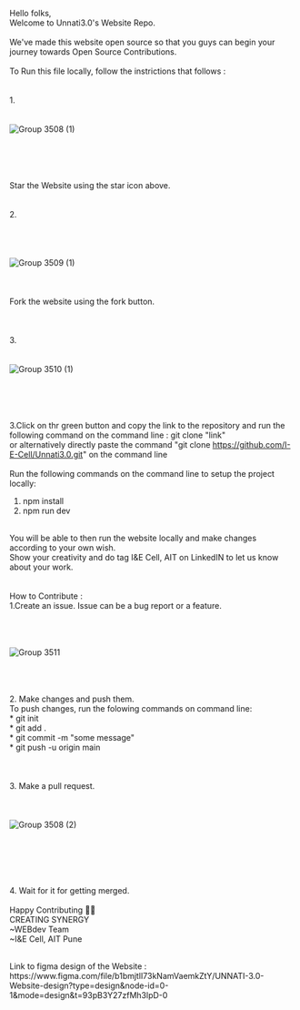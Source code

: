 Hello folks,<br />
Welcome to Unnati3.0's Website Repo.<br />
<br />
We've made this website open source so that you guys can begin your journey towards Open Source Contributions.<br />
<br />
To Run this file locally, follow the instrictions that follows :<br />
<br /><br />
 1.<br /><br /><br />
 ![Group 3508 (1)](https://github.com/I-E-Cell/Unnati3.0/assets/120267687/a9065002-26c2-4f35-9e93-7b6c5b70716f)

 <br /><br /><br /><br />
 Star the Website using the star icon above.
<br /><br /><br />
 2.<br /><br /><br /><br /><br />
 ![Group 3509 (1)](https://github.com/I-E-Cell/Unnati3.0/assets/120267687/b739b0f4-a3ab-4b0e-8501-cf7bc4f9d02b)
<br /><br /><br /><br />
 Fork the website using the fork button.
<br /><br /><br /><br />
3.<br /><br /><br />
![Group 3510 (1)](https://github.com/I-E-Cell/Unnati3.0/assets/120267687/49f0723f-69e4-4037-b019-ecefffb03e03)

<br /><br /><br /><br />
3.Click on thr green button and copy the link to the repository and run the following command on the command line : git clone "link"<br />
  or alternatively directly paste the command "git clone https://github.com/I-E-Cell/Unnati3.0.git" on the command line<br />
<br />
Run the following commands on the command line to setup the project locally:<br />
 1. npm install<br />
 2. npm run dev<br />
<br />
You will be able to then run the website locally and make changes according to your own wish.<br />
Show your creativity and do tag I&E Cell, AIT on LinkedIN to let us know about your work.<br />
<br />
<br />
How to Contribute :<br />
1.Create an issue. Issue can be a bug report or a feature.<br />
<br /><br /><br />
  
  ![Group 3511](https://github.com/I-E-Cell/Unnati3.0/assets/120267687/ace48808-0f4f-4cfe-98a4-74d5911313ff)

<br /><br /><br /> 
2. Make changes and push them.<br />
    To push changes, run the folowing commands on command line:<br />
        * git init<br />
        * git add .<br />
        * git commit -m "some message"<br />
        * git push -u origin main<br /><br /><br /><br />
3. Make a pull request. <br /><br /><br /><br />
![Group 3508 (2)](https://github.com/I-E-Cell/Unnati3.0/assets/120267687/c88b4e1e-7a34-43a0-ab83-388c919f52dc)


<br /><br /><br /><br /><br />
4. Wait for it for getting merged.<br />
<br />
Happy Contributing 🌟✨
<br />
CREATING SYNERGY<br />
~WEBdev Team<br />
~I&E Cell, AIT Pune<br />

<br />
Link to figma design of the Website : https://www.figma.com/file/b1bmjtlI73kNamVaemkZtY/UNNATI-3.0-Website-design?type=design&node-id=0-1&mode=design&t=93pB3Y27zfMh3lpD-0
<br /><br />
